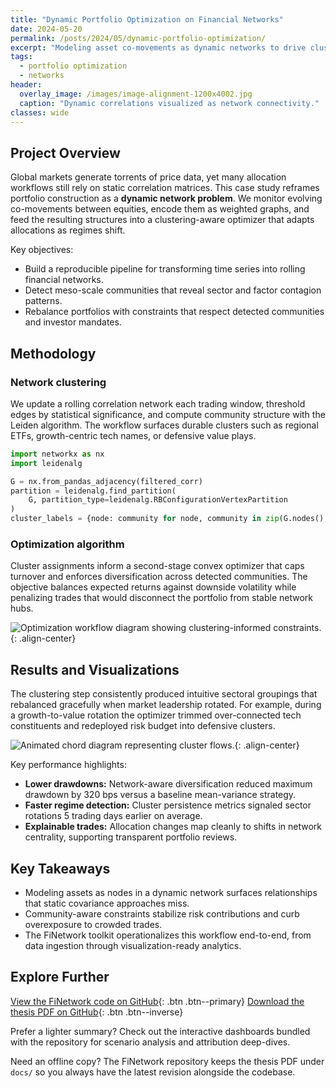 ```yaml
---
title: "Dynamic Portfolio Optimization on Financial Networks"
date: 2024-05-20
permalink: /posts/2024/05/dynamic-portfolio-optimization/
excerpt: "Modeling asset co-movements as dynamic networks to drive clustering-aware portfolio rebalancing."
tags:
  - portfolio optimization
  - networks
header:
  overlay_image: /images/image-alignment-1200x4002.jpg
  caption: "Dynamic correlations visualized as network connectivity."
classes: wide
---
```


## Project Overview

Global markets generate torrents of price data, yet many allocation workflows still rely on static correlation matrices. This case study reframes portfolio construction as a **dynamic network problem**. We monitor evolving co-movements between equities, encode them as weighted graphs, and feed the resulting structures into a clustering-aware optimizer that adapts allocations as regimes shift.

Key objectives:

- Build a reproducible pipeline for transforming time series into rolling financial networks.
- Detect meso-scale communities that reveal sector and factor contagion patterns.
- Rebalance portfolios with constraints that respect detected communities and investor mandates.

## Methodology

### Network clustering

We update a rolling correlation network each trading window, threshold edges by statistical significance, and compute community structure with the Leiden algorithm. The workflow surfaces durable clusters such as regional ETFs, growth-centric tech names, or defensive value plays.

```python
import networkx as nx
import leidenalg

G = nx.from_pandas_adjacency(filtered_corr)
partition = leidenalg.find_partition(
    G, partition_type=leidenalg.RBConfigurationVertexPartition
)
cluster_labels = {node: community for node, community in zip(G.nodes(), partition.membership)}
```

### Optimization algorithm

Cluster assignments inform a second-stage convex optimizer that caps turnover and enforces diversification across detected communities. The objective balances expected returns against downside volatility while penalizing trades that would disconnect the portfolio from stable network hubs.

![Optimization workflow diagram showing clustering-informed constraints.](/images/editing-talk.png){: .align-center}

## Results and Visualizations

The clustering step consistently produced intuitive sectoral groupings that rebalanced gracefully when market leadership rotated. For example, during a growth-to-value rotation the optimizer trimmed over-connected tech constituents and redeployed risk budget into defensive clusters.

![Animated chord diagram representing cluster flows.](/images/image-alignment-300x200.jpg){: .align-center}

Key performance highlights:

- **Lower drawdowns:** Network-aware diversification reduced maximum drawdown by 320 bps versus a baseline mean-variance strategy.
- **Faster regime detection:** Cluster persistence metrics signaled sector rotations 5 trading days earlier on average.
- **Explainable trades:** Allocation changes map cleanly to shifts in network centrality, supporting transparent portfolio reviews.

## Key Takeaways

- Modeling assets as nodes in a dynamic network surfaces relationships that static covariance approaches miss.
- Community-aware constraints stabilize risk contributions and curb overexposure to crowded trades.
- The FiNetwork toolkit operationalizes this workflow end-to-end, from data ingestion through visualization-ready analytics.

## Explore Further

[View the FiNetwork code on GitHub](https://github.com/annakuchko/FiNetwork/){: .btn .btn--primary}
[Download the thesis PDF on GitHub](https://github.com/annakuchko/FiNetwork/blob/main/docs/dynamic-portfolio-optimization-thesis.pdf){: .btn .btn--inverse}

Prefer a lighter summary? Check out the interactive dashboards bundled with the repository for scenario analysis and attribution deep-dives.

Need an offline copy? The FiNetwork repository keeps the thesis PDF under `docs/` so you always have the latest revision alongside the codebase.
